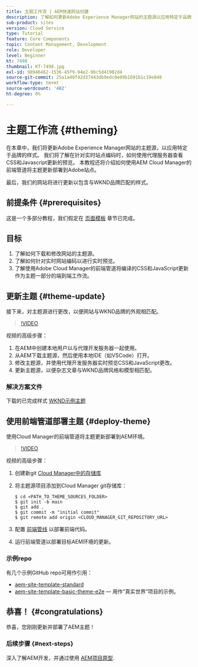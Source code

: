 ```yaml
---
title: 主题工作流 | AEM快速网站创建
description: 了解如何更新Adobe Experience Manager网站的主题源以应用特定于品牌的样式。 了解如何使用代理服务器查看CSS和Javascript更新的实时预览。 本教程还将介绍如何使用AEM Cloud Manager的前端管道将主题更新部署到Adobe站点。
sub-product: sites
version: Cloud Service
type: Tutorial
feature: Core Components
topic: Content Management, Development
role: Developer
level: Beginner
kt: 7498
thumbnail: KT-7498.jpg
exl-id: 98946462-1536-45f9-94e2-9bc5d41902d4
source-git-commit: 25a1a40f42d37443db9edc0e09b1691b1c19e848
workflow-type: tm+mt
source-wordcount: '482'
ht-degree: 0%

---
```


# 主题工作流 {#theming}

在本章中，我们将更新Adobe Experience Manager网站的主题源，以应用特定于品牌的样式。 我们将了解在针对实时站点编码时，如何使用代理服务器查看CSS和Javascript更新的预览。 本教程还将介绍如何使用AEM Cloud Manager的前端管道将主题更新部署到Adobe站点。

最后，我们的网站将进行更新以包含与WKND品牌匹配的样式。

## 前提条件 {#prerequisites}

这是一个多部分教程，我们假定在 [页面模板](./page-templates.md) 章节已完成。

## 目标

1. 了解如何下载和修改网站的主题源。
1. 了解如何针对实时网站编码以进行实时预览。
1. 了解使用Adobe Cloud Manager的前端管道将编译的CSS和JavaScript更新作为主题一部分的端到端工作流。

## 更新主题 {#theme-update}

接下来，对主题源进行更改，以便网站与WKND品牌的外观相匹配。

>[!VIDEO](https://video.tv.adobe.com/v/332918/?quality=12&learn=on)

视频的高级步骤：

1. 在AEM中创建本地用户以与代理开发服务器一起使用。
1. 从AEM下载主题源，然后使用本地IDE（如VSCode）打开。
1. 修改主题源，并使用代理开发服务器实时预览CSS和JavaScript更改。
1. 更新主题源，以便杂志文章与WKND品牌风格和模型相匹配。

### 解决方案文件

下载的已完成样式 [WKND示例主题](assets/theming/WKND-THEME-src-1.1.zip)

## 使用前端管道部署主题 {#deploy-theme}

使用Cloud Manager的前端管道将主题更新部署到AEM环境。

>[!VIDEO](https://video.tv.adobe.com/v/338722/?quality=12&learn=on)

视频的高级步骤：

1. 创建新git [Cloud Manager中的存储库](https://experienceleague.adobe.com/docs/experience-manager-cloud-manager/using/managing-code/cloud-manager-repositories.html)
1. 将主题源项目添加到Cloud Manager git存储库：

   ```shell
   $ cd <PATH_TO_THEME_SOURCES_FOLDER>
   $ git init -b main
   $ git add .
   $ git commit -m "initial commit"
   $ git remote add origin <CLOUD_MANAGER_GIT_REPOSITORY_URL>
   ```

1. 配置 [前端管线](https://experienceleague.adobe.com/docs/experience-manager-cloud-service/implementing/using-cloud-manager/cicd-pipelines/introduction-ci-cd-pipelines.html) 以部署前端代码。
1. 运行前端管道以部署目标AEM环境的更新。

### 示例repo

有几个示例GitHub repo可用作引用：

* [aem-site-template-standard](https://github.com/adobe/aem-site-template-standard)
* [aem-site-template-basic-theme-e2e](https://github.com/adobe/aem-site-template-basic-theme-e2e)  — 用作“真实世界”项目的示例。

## 恭喜！ {#congratulations}

恭喜，您刚刚更新并部署了AEM主题！

### 后续步骤 {#next-steps}

深入了解AEM开发，并通过使用 [AEM项目原型](../project-archetype/overview.md).
